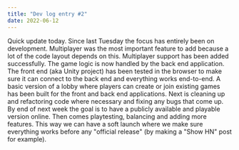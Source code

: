 ```yaml
---
title: "Dev log entry #2"
date: 2022-06-12
---
```


Quick update today. Since last Tuesday the focus has entirely been on development. Multiplayer was the most important feature to add because a lot of the code layout depends on this. Multiplayer support has been added successfully. The game logic is now handled by the back end application. The front end (aka Unity project) has been tested in the browser to make sure it can connect to the back end and everything works end-to-end. A basic version of a lobby where players can create or join existing games has been built for the front and back end applications. Next is cleaning up and refactoring code where necessary and fixing any bugs that come up. By end of next week the goal is to have a publicly available and playable version online. Then comes playtesting, balancing and adding more features. This way we can have a soft launch where we make sure everything works before any "official release" (by making a "Show HN" post for example).
